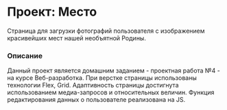 # Проект: Место
Страница для загрузки фотографий пользователя с изображением красивейших мест нашей необъятной Родины.

### Описание
Данный проект является домашним заданием - проектная работа №4 - на курсе Веб-разработка. При верстке страницы использованы технологии Flex, Grid. Адаптивность страницы достигнута использованием медиа-запросов и относительных величин. 
Функция редактирования данных о пользователе реализована на JS.

